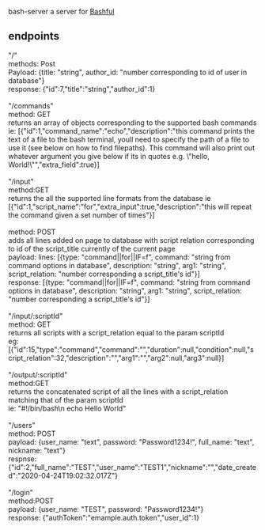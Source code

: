 bash-server
a server for <a href="https://github.com/thinkful-ei-macaw/Ian-capstone-clien">Bashful</a>

<h2>endpoints</h2>
"/" <br/> methods: Post </br>
Payload: {title: "string", author_id: "number corresponding to id of user in database"}</br>
response: {"id":7,"title":"string","author_id":1}
<br/>
</br>"/commands" </br>
method: GET </br> 
returns an array of objects corresponding to the supported bash commands ie: [{"id":1,"command_name":"echo","description":"this command prints the text of a file to the bash terminal, youll need to specify the path of a file to use it (see below on how to find filepaths). This command will also print out whatever argument you give below if its in quotes e.g. \"hello, World!\"","extra_field":true}]</br>
</br> "/input" </br>
method:GET </br>
returns the all the supported line formats from the database ie </br>[{"id":1,"script_name":"for","extra_input":true,"description":"this will repeat the command given a set number of times"}]</br></br>
method: POST</br>
adds all lines added on page to database with script relation corresponding to id of the script_title currently of the current page</br>
payload: lines: [{type: "command||for||IF=f", command: "string from command options in database", description: "string", arg1: "string", script_relation: "number corresponding a script_title's id"}]
</br>
response: [{type: "command||for||IF=f", command: "string from command options in database", description: "string", arg1: "string", script_relation: "number corresponding a script_title's id"}]<br/>
</br>"/input/:scriptId" </br>
method: GET</br>
returns all scripts with a script_relation equal to the param scriptId</br>
eg:[{"id":15,"type":"command","command":"","duration":null,"condition":null,"script_relation":32,"description":"","arg1":"","arg2":null,"arg3":null}]</br>
</br>
"/output/:scriptId"</br>
method:GET</br>
returns the concatenated script of all the lines with a script_relation matching that of the param scriptId</br>
ie: "#!/bin/bash\n echo Hello World"
</br></br>
"/users"</br>
method: POST</br>
payload: {user_name: "text", password: "Password1234!", full_name: "text", nickname: "text"}</br>
respnse: {"id":2,"full_name":"TEST","user_name":"TEST1","nickname":"","date_created":"2020-04-24T19:02:32.017Z"}</br>
</br>
"/login" </br>
method:POST</br>
payload: {user_name: "TEST", password: "Password1234!"}</br>
response: {"authToken":"emample.auth.token","user_id":1}</br>
